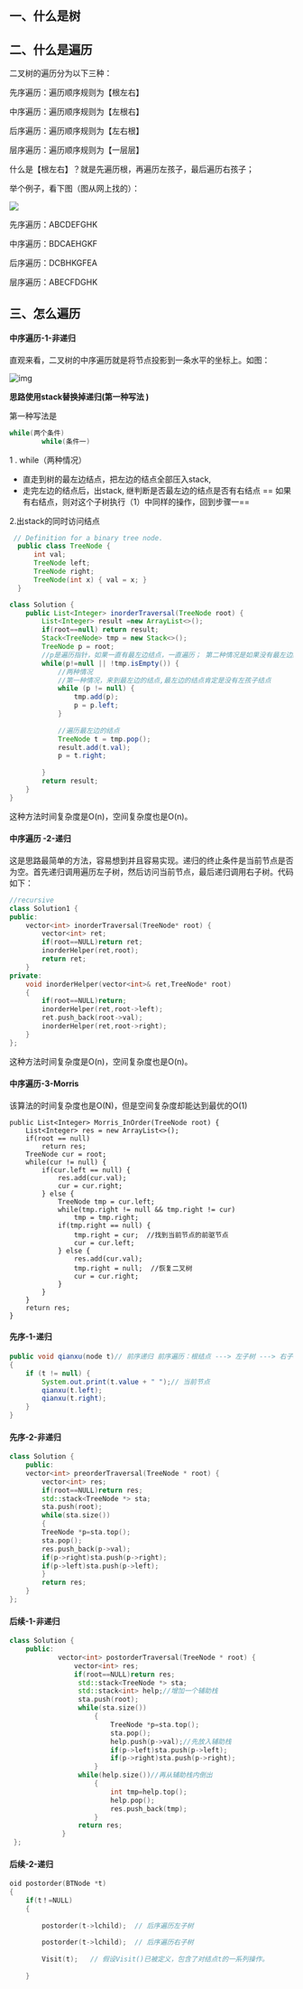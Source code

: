 ## 一、什么是树

## 二、什么是遍历

二叉树的遍历分为以下三种：

先序遍历：遍历顺序规则为【根左右】

中序遍历：遍历顺序规则为【左根右】

后序遍历：遍历顺序规则为【左右根】

层序遍历：遍历顺序规则为【一层层】

什么是【根左右】？就是先遍历根，再遍历左孩子，最后遍历右孩子；

举个例子，看下图（图从网上找的）：

![](https://img-blog.csdn.net/20161110202932907?watermark/2/text/aHR0cDovL2Jsb2cuY3Nkbi5uZXQv/font/5a6L5L2T/fontsize/400/fill/I0JBQkFCMA==/dissolve/70/gravity/Center)

先序遍历：ABCDEFGHK

中序遍历：BDCAEHGKF

后序遍历：DCBHKGFEA

层序遍历：ABECFDGHK

## 三、怎么遍历

#### 中序遍历-1-非递归

直观来看，二叉树的中序遍历就是将节点投影到一条水平的坐标上。如图：

![img](https://img-blog.csdn.net/20151025123553304)

**思路使用stack替换掉递归(第一种写法 )**

第一种写法是

```java
while(两个条件)
        while(条件一)
```

1 . while（两种情况）
- 直走到树的最左边结点，把左边的结点全部压入stack,
- 走完左边的结点后，出stack, 继判断是否最左边的结点是否有右结点
== 如果有右结点，则对这个子树执行（1）中同样的操作，回到步骤一==

2.出stack的同时访问结点

```java
 // Definition for a binary tree node.
  public class TreeNode {
      int val;
      TreeNode left;
      TreeNode right;
      TreeNode(int x) { val = x; }
  }

class Solution {
    public List<Integer> inorderTraversal(TreeNode root) {
        List<Integer> result =new ArrayList<>();
        if(root==null) return result;
        Stack<TreeNode> tmp = new Stack<>();
        TreeNode p = root;
        //p是遍历指针，如果一直有最左边结点，一直遍历； 第二种情况是如果没有最左边结点，就要访问stack中的结点
        while(p!=null || !tmp.isEmpty()) {
            //两种情况
            //第一种情况，来到最左边的结点,最左边的结点肯定是没有左孩子结点
            while (p != null) {
                tmp.add(p);
                p = p.left;
            }           
            
            //遍历最左边的结点            
            TreeNode t = tmp.pop();
            result.add(t.val);            
            p = t.right;
                   
        }
        return result;
    }
}
```

这种方法时间复杂度是O(n)，空间复杂度也是O(n)。

#### 中序遍历 -2-递归

这是思路最简单的方法，容易想到并且容易实现。递归的终止条件是当前节点是否为空。首先递归调用遍历左子树，然后访问当前节点，最后递归调用右子树。代码如下：

```c++
//recursive
class Solution1 {
public:
    vector<int> inorderTraversal(TreeNode* root) {
        vector<int> ret;
        if(root==NULL)return ret;
        inorderHelper(ret,root);
        return ret;
    }
private:
    void inorderHelper(vector<int>& ret,TreeNode* root)
    {
        if(root==NULL)return;
        inorderHelper(ret,root->left);
        ret.push_back(root->val);
        inorderHelper(ret,root->right);
    }
};
```

这种方法时间复杂度是O(n)，空间复杂度也是O(n)。

#### 中序遍历-3-Morris

该算法的时间复杂度也是O(N)，但是空间复杂度却能达到最优的O(1)

```
public List<Integer> Morris_InOrder(TreeNode root) {
	List<Integer> res = new ArrayList<>();
	if(root == null)
		return res;
	TreeNode cur = root;
	while(cur != null) {
		if(cur.left == null) {
			res.add(cur.val);
			cur = cur.right;
		} else {
			TreeNode tmp = cur.left;
			while(tmp.right != null && tmp.right != cur)
				tmp = tmp.right;
			if(tmp.right == null) {
				tmp.right = cur;  //找到当前节点的前驱节点
				cur = cur.left;
			} else {
				res.add(cur.val);
				tmp.right = null;  //恢复二叉树
				cur = cur.right;
			}
		}
	}
	return res;
}
```

#### 先序-1-递归

```java
public void qianxu(node t)// 前序递归 前序遍历：根结点 ---> 左子树 ---> 右子树
{
	if (t != null) {
		System.out.print(t.value + " ");// 当前节点
		qianxu(t.left);
		qianxu(t.right);
	}
}
```

#### 先序-2-非递归

```c++
class Solution {
    public:
    vector<int> preorderTraversal(TreeNode * root) {
        vector<int> res;
        if(root==NULL)return res;
        std::stack<TreeNode *> sta;
        sta.push(root);
        while(sta.size())
        {
        TreeNode *p=sta.top();
        sta.pop();
        res.push_back(p->val);
        if(p->right)sta.push(p->right);
        if(p->left)sta.push(p->left);
        }
        return res;
    }
};
```

#### 后续-1-非递归

```c++
class Solution { 
    public:
            vector<int> postorderTraversal(TreeNode * root) {
                vector<int> res;
                if(root==NULL)return res;
                 std::stack<TreeNode *> sta;
                 std::stack<int> help;//增加一个辅助栈
                 sta.push(root);
                 while(sta.size())
                     {
                         TreeNode *p=sta.top();
                         sta.pop();
                         help.push(p->val);//先放入辅助栈
                         if(p->left)sta.push(p->left);
                         if(p->right)sta.push(p->right);
                     }
                 while(help.size())//再从辅助栈内倒出
                     {
                         int tmp=help.top();
                         help.pop();
                         res.push_back(tmp);
                     }
                 return res;
             }
 };
```

#### 后续-2-递归

```c++
oid postorder(BTNode *t)
{
    if(t！=NULL)
    {
        
        postorder(t->lchild);  // 后序遍历左子树
    
        postorder(t->lchild);  // 后序遍历右子树
 
        Visit(t);   // 假设Visit()已被定义，包含了对结点t的一系列操作。
    
    }
```

